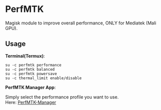 # PerfMTK
Magisk module to improve overall performance, ONLY for Mediatek (Mali GPU).

## Usage

**Terminal(Termux)**:

`su -c perfmtk performance`\
`su -c perfmtk balanced`\
`su -c perfmtk powersave`\
`su -c thermal_limit enable/disable`

**PerfMTK Manager App**:

Simply select the performance profile you want to use.\
Here: [PerfMTK-Manager](https://github.com/JUANIMAN/PerfMTK-Manager)
